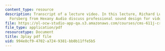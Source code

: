 ```yaml
---
content_type: resource
description: Transcript of a lecture video. In this lecture, Richard Ludlow and Andy
  Forsberg from Hexany Audio discuss professional sound design for video games.
file: https://ol-ocw-studio-app-qa.s3.amazonaws.com/courses/cms-611j-creating-video-games-fall-2014/994e8cf94702a7249381bb0b11ffe5b5_Ey_eWZhG8vI.pdf
file_type: application/pdf
resourcetype: Document
title: 3play pdf file
uid: 994e8cf9-4702-a724-9381-bb0b11ffe5b5
---
```

